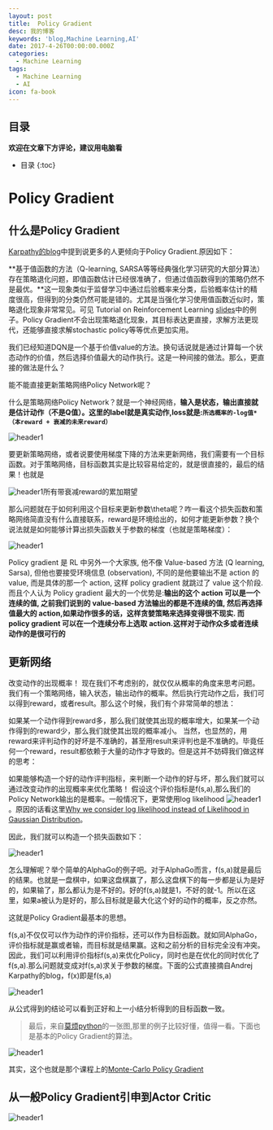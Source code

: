 ```yaml
---
layout: post
title:  Policy Gradient
desc: 我的博客
keywords: 'blog,Machine Learning,AI'
date: 2017-4-26T00:00:00.000Z
categories:
  - Machine Learning
tags:
  - Machine Learning
  - AI
icon: fa-book
---
```



## 目录
**欢迎在文章下方评论，建议用电脑看**

* 目录
{:toc}  

# Policy Gradient

## 什么是Policy Gradient

[Karpathy的blog](https://karpathy.github.io/2016/05/31/rl/?_utm_source=1-2-2)中提到说更多的人更倾向于Policy Gradient.原因如下：

**基于值函数的方法（Q-learning, SARSA等等经典强化学习研究的大部分算法）存在策略退化问题，即值函数估计已经很准确了，但通过值函数得到的策略仍然不是最优。**这一现象类似于监督学习中通过后验概率来分类，后验概率估计的精度很高，但得到的分类仍然可能是错的。尤其是当强化学习使用值函数近似时，策略退化现象非常常见。可见 Tutorial on Reinforcement Learning  [slides](http://lamda.nju.edu.cn/yuy/Default.aspx?Page=adl-rl&AspxAutoDetectCookieSupport=1)中的例子。Policy Gradient不会出现策略退化现象，其目标表达更直接，求解方法更现代，还能够直接求解stochastic policy等等优点更加实用。

我们已经知道DQN是一个基于价值value的方法。换句话说就是通过计算每一个状态动作的价值，然后选择价值最大的动作执行。这是一种间接的做法。那么，更直接的做法是什么？

能不能直接更新策略网络Policy Network呢？

什么是策略网络Policy Network？就是一个神经网络，**输入是状态，输出直接就是估计动作（不是Q值）。这里的label就是真实动作,loss就是:`所选概率的-log值*（本reward + 衰减的未来reward）`**

<img src="{{ site.img_path }}/Machine Learning/Policy_Network.png" alt="header1" style="height:auto!important;width:auto%;max-width:1020px;"/>

要更新策略网络，或者说要使用梯度下降的方法来更新网络，我们需要有一个目标函数。对于策略网络，目标函数其实是比较容易给定的，就是很直接的，最后的结果！也就是


<img src="{{ site.img_path }}/Machine Learning/Policy_Network1.png" alt="header1" style="height:auto!important;width:auto%;max-width:1020px;"/>所有带衰减reward的累加期望

那么问题就在于如何利用这个目标来更新参数\theta呢？咋一看这个损失函数和策略网络简直没有什么直接联系，reward是环境给出的，如何才能更新参数？换个说法就是如何能够计算出损失函数关于参数的梯度（也就是策略梯度）：

<img src="{{ site.img_path }}/Machine Learning/Policy_Network2.png" alt="header1" style="height:auto!important;width:auto%;max-width:1020px;"/>


Policy gradient 是 RL 中另外一个大家族, 他不像 Value-based 方法 (Q learning, Sarsa), 但他也要接受环境信息 (observation), 不同的是他要输出不是 action 的 value, 而是具体的那一个 action, 这样 policy gradient 就跳过了 value 这个阶段. 而且个人认为 Policy gradient 最大的一个优势是:**输出的这个 action 可以是一个连续的值, 之前我们说到的 value-based 方法输出的都是不连续的值, 然后再选择值最大的 action,如果动作很多的话，这样贪婪策略来选择变得很不现实. 而 policy gradient 可以在一个连续分布上选取 action.这样对于动作众多或者连续动作的是很可行的**



## 更新网络

改变动作的出现概率！
现在我们不考虑别的，就仅仅从概率的角度来思考问题。我们有一个策略网络，输入状态，输出动作的概率。然后执行完动作之后，我们可以得到reward，或者result。那么这个时候，我们有个非常简单的想法：

如果某一个动作得到reward多，那么我们就使其出现的概率增大，如果某一个动作得到的reward少，那么我们就使其出现的概率减小。
当然，也显然的，用reward来评判动作的好坏是不准确的，甚至用result来评判也是不准确的。毕竟任何一个reward，result都依赖于大量的动作才导致的。但是这并不妨碍我们做这样的思考：

如果能够构造一个好的动作评判指标，来判断一个动作的好与坏，那么我们就可以通过改变动作的出现概率来优化策略！
假设这个评价指标是f(s,a),那么我们的Policy Network输出的是概率。一般情况下，更常使用log likelihood <img src="{{ site.img_path }}/Machine Learning/Policy_Network3.png" alt="header1" style="height:auto!important;width:auto%;max-width:1020px;"/>。原因的话看这里[Why we consider log likelihood instead of Likelihood in Gaussian Distribution](http://link.zhihu.com/?target=http%3A//math.stackexchange.com/questions/892832/why-we-consider-log-likelihood-instead-of-likelihood-in-gaussian-distribution)。

因此，我们就可以构造一个损失函数如下：

<img src="{{ site.img_path }}/Machine Learning/Policy_Network4.png" alt="header1" style="height:auto!important;width:auto%;max-width:1020px;"/>

怎么理解呢？举个简单的AlphaGo的例子吧。对于AlphaGo而言，f(s,a)就是最后的结果。也就是一盘棋中，如果这盘棋赢了，那么这盘棋下的每一步都是认为是好的，如果输了，那么都认为是不好的。好的f(s,a)就是1，不好的就-1。所以在这里，如果a被认为是好的，那么目标就是最大化这个好的动作的概率，反之亦然。

这就是Policy Gradient最基本的思想。

f(s,a)不仅仅可以作为动作的评价指标，还可以作为目标函数。就如同AlphaGo，评价指标就是赢或者输，而目标就是结果赢。这和之前分析的目标完全没有冲突。因此，我们可以利用评价指标f(s,a)来优化Policy，同时也是在优化的同时优化了f(s,a).那么问题就变成对f(s,a)求关于参数的梯度。下面的公式直接摘自Andrej Karpathy的blog，f(x)即是f(s,a)

<img src="{{ site.img_path }}/Machine Learning/Policy_Network5.png" alt="header1" style="height:auto!important;width:auto%;max-width:1020px;"/>

从公式得到的结论可以看到正好和上一小结分析得到的目标函数一致。



>最后，来自[莫烦python](https://morvanzhou.github.io/tutorials/machine-learning/reinforcement-learning/5-1-policy-gradient-softmax1/)的一张图,那里的例子比较好懂，值得一看。下面也是基本的Policy Gradient的算法。

<img src="{{ site.img_path }}/Machine Learning/policy_gradient_agr.png" alt="header1" style="height:auto!important;width:auto%;max-width:1020px;"/>

其实，这个也就是那个课程上的[Monte-Carlo Policy Gradient](https://yzhihao.github.io/machine%20learning/2017/04/21/Policy-Gradient.html)

## 从一般Policy Gradient引申到Actor Critic

<img src="{{ site.img_path }}/Machine Learning/Policy_Gradient_actor.png" alt="header1" style="height:auto!important;width:auto%;max-width:1020px;"/>

